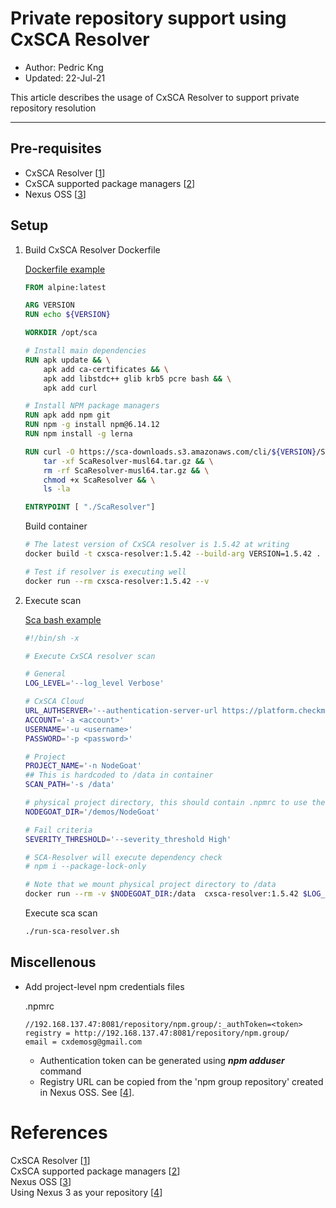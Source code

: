 # Private repository support using CxSCA Resolver 
* Author:   Pedric Kng  
* Updated:  22-Jul-21

This article describes the usage of CxSCA Resolver to support private repository resolution

***
## Pre-requisites
- CxSCA Resolver [[1]]  
- CxSCA supported package managers [[2]]  
- Nexus OSS [[3]]  

## Setup

1. Build CxSCA Resolver Dockerfile
  
    [Dockerfile example](dockerfile)
    
    ```dockerfile
    FROM alpine:latest
    
    ARG VERSION
    RUN echo ${VERSION}
    
    WORKDIR /opt/sca
    
    # Install main dependencies
    RUN apk update && \
        apk add ca-certificates && \
        apk add libstdc++ glib krb5 pcre bash && \
        apk add curl

    # Install NPM package managers
    RUN apk add npm git
    RUN npm -g install npm@6.14.12
    RUN npm install -g lerna

    RUN curl -O https://sca-downloads.s3.amazonaws.com/cli/${VERSION}/ScaResolver-musl64.tar.gz && \
        tar -xf ScaResolver-musl64.tar.gz && \
        rm -rf ScaResolver-musl64.tar.gz && \
        chmod +x ScaResolver && \
        ls -la

    ENTRYPOINT [ "./ScaResolver"]
    ```
  
    Build container

    ```bash
    # The latest version of CxSCA resolver is 1.5.42 at writing
    docker build -t cxsca-resolver:1.5.42 --build-arg VERSION=1.5.42 .

    # Test if resolver is executing well
    docker run --rm cxsca-resolver:1.5.42 --v
    ```

2. Execute scan

    [Sca bash example](run-sca-resolver.sh)
    ```bash
    #!/bin/sh -x

    # Execute CxSCA resolver scan

    # General
    LOG_LEVEL='--log_level Verbose'

    # CxSCA Cloud
    URL_AUTHSERVER='--authentication-server-url https://platform.checkmarx.net'
    ACCOUNT='-a <account>'
    USERNAME='-u <username>'
    PASSWORD='-p <password>'

    # Project
    PROJECT_NAME='-n NodeGoat'
    ## This is hardcoded to /data in container
    SCAN_PATH='-s /data'

    # physical project directory, this should contain .npmrc to use the nexus repository
    NODEGOAT_DIR='/demos/NodeGoat'

    # Fail criteria
    SEVERITY_THRESHOLD='--severity_threshold High'

    # SCA-Resolver will execute dependency check
    # npm i --package-lock-only

    # Note that we mount physical project directory to /data
    docker run --rm -v $NODEGOAT_DIR:/data  cxsca-resolver:1.5.42 $LOG_LEVEL $URL_AUTHSERVER $ACCOUNT $USERNAME $PASSWORD $PROJECT_NAME $SCAN_PATH $SEVERITY_THRESHOLD
    ```
    Execute sca scan

    ```bash
    ./run-sca-resolver.sh
    ```

## Miscellenous

- Add project-level npm credentials files
    
    .npmrc
    ```
    //192.168.137.47:8081/repository/npm.group/:_authToken=<token>
    registry = http://192.168.137.47:8081/repository/npm.group/
    email = cxdemosg@gmail.com
    ```
    - Authentication token can be generated using ***npm adduser*** command
    - Registry URL can be copied from the 'npm group repository' created in Nexus OSS. See [[4]].


# References
CxSCA Resolver [[1]]  
CxSCA supported package managers [[2]]  
Nexus OSS [[3]]  
Using Nexus 3 as your repository [[4]]  

[1]:https://checkmarx.atlassian.net/wiki/spaces/CD/pages/2010809574/CxSCA+Resolver "CxSCA Resolver"
[2]:https://checkmarx.atlassian.net/wiki/spaces/CD/pages/1975713967/CxSCA+Resolver+Package+Manager+Support "CxSCA supported package managers"
[3]:https://help.sonatype.com/repomanager3 "Nexus OSS"
[4]:https://blog.sonatype.com/using-nexus-3-as-your-repository-part-2-npm-packages "Using Nexus 3 as your repository"


<!-- 
Installing Nessus Repo
https://hub.docker.com/r/sonatype/nexus3/
-->